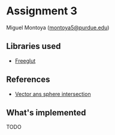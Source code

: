# Assignment 3

Miguel Montoya (montoya5@purdue.edu)

## Libraries used

- [Freeglut](http://freeglut.sourceforge.net/)

## References

- [Vector ans sphere intersection](https://math.stackexchange.com/questions/1939423/calculate-if-vector-intersects-sphere)

## What's implemented

TODO